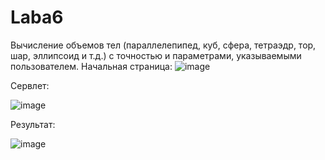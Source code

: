 # Laba6
Вычисление объемов тел (параллелепипед, куб, сфера, тетраэдр, тор, шар, эллипсоид и т.д.) с точностью и параметрами, указываемыми пользователем.
Начальная страница:
![image](https://user-images.githubusercontent.com/124569209/229418127-f82d43aa-51f4-4cf7-ac4a-6a4d23216a7a.png)




Сервлет:




![image](https://user-images.githubusercontent.com/124569209/229418197-35bb00be-3235-42d1-ba7b-02453006b649.png)

Результат:



![image](https://user-images.githubusercontent.com/124569209/229418386-c17dcad8-8f89-4e20-96e0-8097c4fd2026.png)
